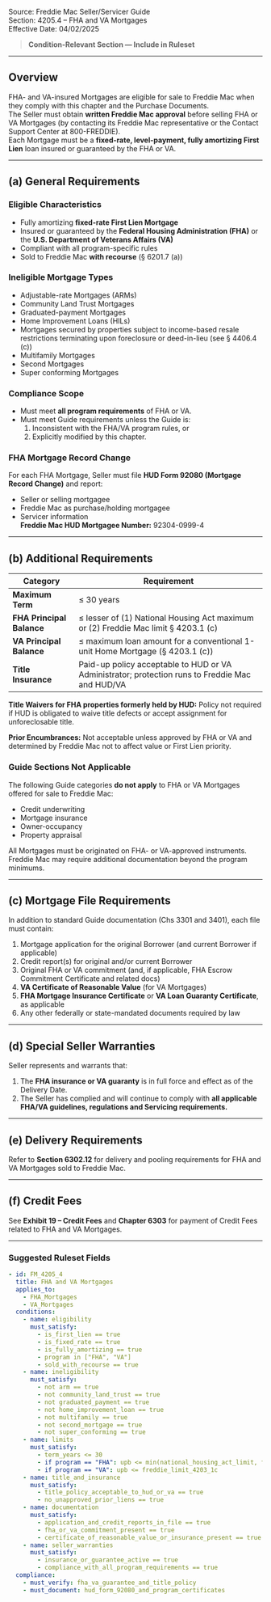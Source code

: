 Source: Freddie Mac Seller/Servicer Guide  
Section: 4205.4 – FHA and VA Mortgages  
Effective Date: 04/02/2025  

> **Condition-Relevant Section — Include in Ruleset**

---

## Overview
FHA- and VA-insured Mortgages are eligible for sale to Freddie Mac when they comply with this chapter and the Purchase Documents.  
The Seller must obtain **written Freddie Mac approval** before selling FHA or VA Mortgages (by contacting its Freddie Mac representative or the Contact Support Center at 800-FREDDIE).  
Each Mortgage must be a **fixed-rate, level-payment, fully amortizing First Lien** loan insured or guaranteed by the FHA or VA.

---

## (a) General Requirements

### Eligible Characteristics
- Fully amortizing **fixed-rate First Lien Mortgage**  
- Insured or guaranteed by the **Federal Housing Administration (FHA)** or the **U.S. Department of Veterans Affairs (VA)**  
- Compliant with all program-specific rules  
- Sold to Freddie Mac **with recourse** (§ 6201.7 (a))  

### Ineligible Mortgage Types
- Adjustable-rate Mortgages (ARMs)  
- Community Land Trust Mortgages  
- Graduated-payment Mortgages  
- Home Improvement Loans (HILs)  
- Mortgages secured by properties subject to income-based resale restrictions terminating upon foreclosure or deed-in-lieu (see § 4406.4 (c))  
- Multifamily Mortgages  
- Second Mortgages  
- Super conforming Mortgages  

### Compliance Scope
- Must meet **all program requirements** of FHA or VA.  
- Must meet Guide requirements unless the Guide is:  
  1. Inconsistent with the FHA/VA program rules, or  
  2. Explicitly modified by this chapter.  

### FHA Mortgage Record Change
For each FHA Mortgage, Seller must file **HUD Form 92080 (Mortgage Record Change)** and report:  
- Seller or selling mortgagee  
- Freddie Mac as purchase/holding mortgagee  
- Servicer information  
**Freddie Mac HUD Mortgagee Number:** 92304-0999-4  

---

## (b) Additional Requirements

| Category | Requirement |
|-----------|-------------|
| **Maximum Term** | ≤ 30 years |
| **FHA Principal Balance** | ≤ lesser of (1) National Housing Act maximum or (2) Freddie Mac limit § 4203.1 (c) |
| **VA Principal Balance** | ≤ maximum loan amount for a conventional 1-unit Home Mortgage (§ 4203.1 (c)) |
| **Title Insurance** | Paid-up policy acceptable to HUD or VA Administrator; protection runs to Freddie Mac and HUD/VA |  

**Title Waivers for FHA properties formerly held by HUD:** Policy not required if HUD is obligated to waive title defects or accept assignment for unforeclosable title.  

**Prior Encumbrances:** Not acceptable unless approved by FHA or VA and determined by Freddie Mac not to affect value or First Lien priority.  

### Guide Sections Not Applicable
The following Guide categories **do not apply** to FHA or VA Mortgages offered for sale to Freddie Mac:  
- Credit underwriting  
- Mortgage insurance  
- Owner-occupancy  
- Property appraisal  

All Mortgages must be originated on FHA- or VA-approved instruments.  
Freddie Mac may require additional documentation beyond the program minimums.

---

## (c) Mortgage File Requirements
In addition to standard Guide documentation (Chs 3301 and 3401), each file must contain:

1. Mortgage application for the original Borrower (and current Borrower if applicable)  
2. Credit report(s) for original and/or current Borrower  
3. Original FHA or VA commitment (and, if applicable, FHA Escrow Commitment Certificate and related docs)  
4. **VA Certificate of Reasonable Value** (for VA Mortgages)  
5. **FHA Mortgage Insurance Certificate** or **VA Loan Guaranty Certificate**, as applicable  
6. Any other federally or state-mandated documents required by law  

---

## (d) Special Seller Warranties
Seller represents and warrants that:

1. The **FHA insurance or VA guaranty** is in full force and effect as of the Delivery Date.  
2. The Seller has complied and will continue to comply with **all applicable FHA/VA guidelines, regulations and Servicing requirements.**

---

## (e) Delivery Requirements
Refer to **Section 6302.12** for delivery and pooling requirements for FHA and VA Mortgages sold to Freddie Mac.  

---

## (f) Credit Fees
See **Exhibit 19 – Credit Fees** and **Chapter 6303** for payment of Credit Fees related to FHA and VA Mortgages.  

---

### Suggested Ruleset Fields

```yaml
- id: FM_4205_4
  title: FHA and VA Mortgages
  applies_to:
    - FHA_Mortgages
    - VA_Mortgages
  conditions:
    - name: eligibility
      must_satisfy:
        - is_first_lien == true
        - is_fixed_rate == true
        - is_fully_amortizing == true
        - program in ["FHA", "VA"]
        - sold_with_recourse == true
    - name: ineligibility
      must_satisfy:
        - not arm == true
        - not community_land_trust == true
        - not graduated_payment == true
        - not home_improvement_loan == true
        - not multifamily == true
        - not second_mortgage == true
        - not super_conforming == true
    - name: limits
      must_satisfy:
        - term_years <= 30
        - if program == "FHA": upb <= min(national_housing_act_limit, freddie_limit_4203_1c)
        - if program == "VA": upb <= freddie_limit_4203_1c
    - name: title_and_insurance
      must_satisfy:
        - title_policy_acceptable_to_hud_or_va == true
        - no_unapproved_prior_liens == true
    - name: documentation
      must_satisfy:
        - application_and_credit_reports_in_file == true
        - fha_or_va_commitment_present == true
        - certificate_of_reasonable_value_or_insurance_present == true
    - name: seller_warranties
      must_satisfy:
        - insurance_or_guarantee_active == true
        - compliance_with_all_program_requirements == true
  compliance:
    - must_verify: fha_va_guarantee_and_title_policy
    - must_document: hud_form_92080_and_program_certificates
